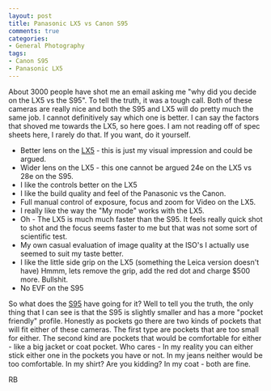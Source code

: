 ```yaml
---
layout: post
title: Panasonic LX5 vs Canon S95
comments: true
categories:
- General Photography
tags:
- Canon S95
- Panasonic LX5
---
```

About 3000 people have shot me an email asking me "why did you decide on the LX5 vs the S95". To tell the truth, it was a tough call. Both of these cameras are really nice and both the S95 and LX5 will do pretty much the same job. I cannot definitively say which one is better. I can say the factors that shoved me towards the LX5, so here goes. I am not reading off of spec sheets here, I rarely do that. If you want, do it yourself.
<ul>
	<li>Better lens on the <a href="http://www.amazon.com/gp/redirect.html?ie=UTF8&amp;location=http%3A%2F%2Fwww.amazon.com%2Fs%3Fie%3DUTF8%26ref_%3Dnb_sb_ss_i_5_9%26field-keywords%3Dpanasonic%2520lx5%26url%3Dsearch-alias%253Daps%26sprefix%3Dpanasonic&amp;tag=rbde-20&amp;linkCode=ur2&amp;camp=1789&amp;creative=390957" target="_blank">LX5</a> - this is just my visual impression and could be argued.</li>
	<li>Wider lens on the LX5 - this one cannot be argued 24e on the LX5 vs 28e on the S95.</li>
	<li>I like the controls better on the LX5</li>
	<li>I like the build quality and feel of the Panasonic vs the Canon.</li>
	<li>Full manual control of exposure, focus and zoom for Video on the LX5.</li>
	<li>I really like the way the "My mode" works with the LX5.</li>
	<li>Oh - The LX5 is much much faster than the S95. It feels really quick shot to shot and the focus seems faster to me but that was not some sort of scientific test.</li>
	<li>My own casual evaluation of image quality at the ISO's I actually use seemed to suit my taste better.</li>
	<li>I like the little side grip on the LX5 (something the Leica version doesn't have) Hmmm, lets remove the grip, add the red dot and charge $500 more. Bullshit.</li>
	<li>No EVF on the S95</li>
</ul>
So what does the <a href="http://www.amazon.com/gp/redirect.html?ie=UTF8&amp;location=http%3A%2F%2Fwww.amazon.com%2Fs%3Fie%3DUTF8%26x%3D0%26ref_%3Dnb_sb_noss%26y%3D0%26field-keywords%3DCanon%2520S95%26url%3Dsearch-alias%253Daps&amp;tag=rbde-20&amp;linkCode=ur2&amp;camp=1789&amp;creative=390957" target="_blank">S95</a> have going for it? Well to tell you the truth, the only thing that I can see is that the S95 is slightly smaller and has a more "pocket friendly" profile. Honestly as pockets go there are two kinds of pockets that will fit either of these cameras. The first type are pockets that are too small for either. The second kind are pockets that would be comfortable for either - like a big jacket or coat pocket. Who cares - In my reality you can either stick either one in the pockets you have or not. In my jeans neither would be too comfortable. In my shirt? Are you kidding? In my coat - both are fine.

RB